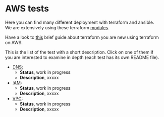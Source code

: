 # AWS tests

Here you can find many different deployment with terraform and ansible.
We are extensively using these terraform [modules](../modules_AWS).

Have a look to [this](https://learn.hashicorp.com/tutorials/terraform/aws-build) brief guide about terraform you are new using terraform on AWS.

This is the list of the test with a short description. Click on one of them if you are interested to examine in depth (each test has its own README file).

- [DNS](./DNS);
  - **Status**, work in progress
  - **Description**, xxxxx
- [IAM](./IAM):
  - **Status**, work in progress
  - **Description**, xxxxx
- [VPC](./VPC):
  - **Status**, work in progress
  - **Description**, xxxxx
